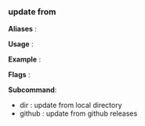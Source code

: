
### update from

**Aliases**   :



**Usage**     :



**Example**   :



**Flags**     :

  

**Subcommand**:

  + dir : update from local directory
  + github : update from github releases
  

